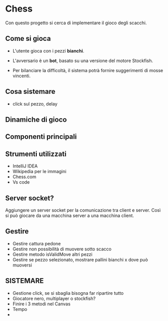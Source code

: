 # Chess
Con questo progetto si cerca di implementare il gioco degli scacchi.

## Come si gioca
- L'utente gioca con i pezzi **bianchi**.

- L'avversario è un **bot**, basato su una versione del motore Stockfish.

- Per bilanciare la difficoltà, il sistema potrà fornire suggerimenti di mosse vincenti.

## Cosa sistemare
- click sul pezzo, delay

## Dinamiche di gioco

## Componenti principali

## Strumenti utilizzati
- IntelliJ IDEA
- Wikipedia per le immagini
- Chess.com 
- Vs code


## Server socket?
Aggiungere un server socket per la comunicazione tra client e server.
Così si può giocare da una macchina server a una macchina client.


## Gestire
- Gestire cattura pedone
- Gestire non possibilità di muovere sotto scacco
- Gestire metodo isValidMove altri pezzi
- Gestire se pezzo selezionato, mostrare pallini bianchi x dove può muoversi












## SISTEMARE
- Gestione click, se si sbaglia bisogna far ripartire tutto
- Giocatore nero, multiplayer o stockfish?
- Finire i 3 metodi nel Canvas
- Tempo
- 